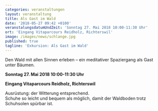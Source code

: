 ```yaml
---
categories: veranstaltungen
layout: veranstaltung
title: Als Gast im Wald
date: '2018-05-27 09:42 +0100'
veranstalungsdatumUndZeit: 'Sonntag 27. Mai 2018 10:00-11:30 Uhr'
ort: 'Eingang Vitaparcours Reidholz, Richterswil'
image: /images/news/schlange.jpg
published: true
tagline: 'Exkursion: Als Gast im Wald'
---
```


Den Wald mit allen Sinnen erleben – ein meditativer Spaziergang als Gast unter Bäumen.

**Sonntag 27. Mai 2018 10:00-11:30 Uhr**

**Eingang Vitaparcours Reidholz, Richterswil**

Ausrüstung: der Witterung entsprechend.  
Schuhe so leicht und bequem als möglich, damit der Waldboden trotz Schuhsolen spürbar ist.
